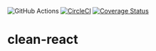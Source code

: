 ![GitHub Actions](https://github.com/Lpfigueiredo/clean-react/workflows/actions/badge.svg)
[![CircleCI](https://circleci.com/gh/Lpfigueiredo/clean-react.svg?style=shield)](https://circleci.com/gh/Lpfigueiredo/clean-react)
[![Coverage Status](https://coveralls.io/repos/github/Lpfigueiredo/clean-react/badge.svg?branch=master)](https://coveralls.io/github/Lpfigueiredo/clean-react?branch=master)

# clean-react
